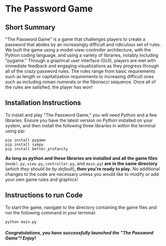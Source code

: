 # The Password Game

## Short Summary
"The Password Game" is a game that challenges players to create a password that abides by an increasingly difficult and ridiculous set of rules. We built the game using a model-view-controller architecture, with the Python coding language, and using a variety of libraries, notably including "pygame." Through a graphical user interface (GUI), players are met with immediate feedback and engaging visualizations as they progress through all of the crazy password rules. The rules range from basic requirements such as length or capitalization requirements to increasing difficult ones such as including roman numerals or the fibonacci sequence. Once all of the rules are satisfied, the player has won!

## Installation Instructions
To install and play "The Password Game," you will need Python and a few libraries. Ensure you have the latest version on Python installed on your system, and then install the following three libraries in within the terminal using pip:

```
pip install pygame
pip install sympy
pip install better_profanity
```
**As long as python and these libraries are installed and all the game files** (`model.py`, `view.py`, `controller.py`, and `main.py`) **are in the same directory** (*which they should be by default*)**, then you're ready to play.** No additional changes to the code are necessary unless you would like to modify or add your own game rules and graphics!

## Instructions to run Code
To start the game, navigate to the directory containing the game files and run the following command in your terminal:

```
python main.py
```

##### Congratulations, you have successfully launched the "The Password Game"! Enjoy!